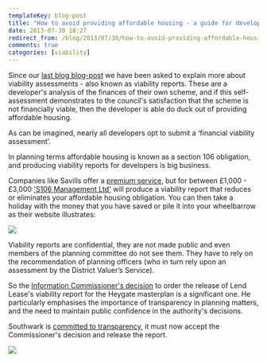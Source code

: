 ```yaml
---
templateKey: blog-post
title: "How to avoid providing affordable housing - a guide for developers"
date: 2013-07-30 18:27
redirect_from: /blog/2013/07/30/how-to-avoid-providing-affordable-housing-a-guide-for-developers/
comments: true
categories: [viability]
---
```

Since our [last blog blog-post](/2013-07-24-heygate-figures-must-b-be-revealed-information-commissioner/) we have been asked to explain more about viability assessments - also known as viability reports. These are a developer's analysis of the finances of their own scheme, and if this self-assessment demonstrates to the council's satisfaction that the scheme is not financially viable, then the developer is able do duck out of providing affordable housing. 


As can be imagined, nearly all developers opt to submit a ‘financial viability assessment’.  

In planning terms affordable housing is known as a section 106 obligation, and producing viability reports for developers is big business.


Companies like Savills offer a [premium service](http://www.savills.co.uk/services/planning-and-development/planning.aspx), but for between £1,000 - £3,000 ['S106 Management Ltd'](http://www.s106management.co.uk/) will produce a viability report that reduces or eliminates your affordable housing obligation. You can then take a holiday with the money that you have saved or pile it into your wheelbarrow as their website illustrates:

![](http://crappistmartin.github.io/images/s106management2.jpg)

Viability reports are confidential, they are not made public and even members of the planning committee do not see them. They have to rely on the recommendation of planning officers (who in turn rely upon an assessment by the District Valuer’s Service).

So the [Information Commissioner's decision](http://betterelephant.github.io/images/HeygateFOICommissionersReport.pdf) to order the release of Lend Lease's viability report for the Heygate masterplan is a significant one. He particularly emphasises the importance of transparency in planning matters, and the need to maintain public confidence in the authority's decisions. 

Southwark is [committed to transparency](http://www.youtube.com/watch?v=sbSCIuaLFQ4&feature=share&list=UU1yTdlADczSqDS-DsEliI8A), it must now accept the Commissioner's decision and release the report. 


![](http://crappistmartin.github.io/images/s106management.jpg)





 

